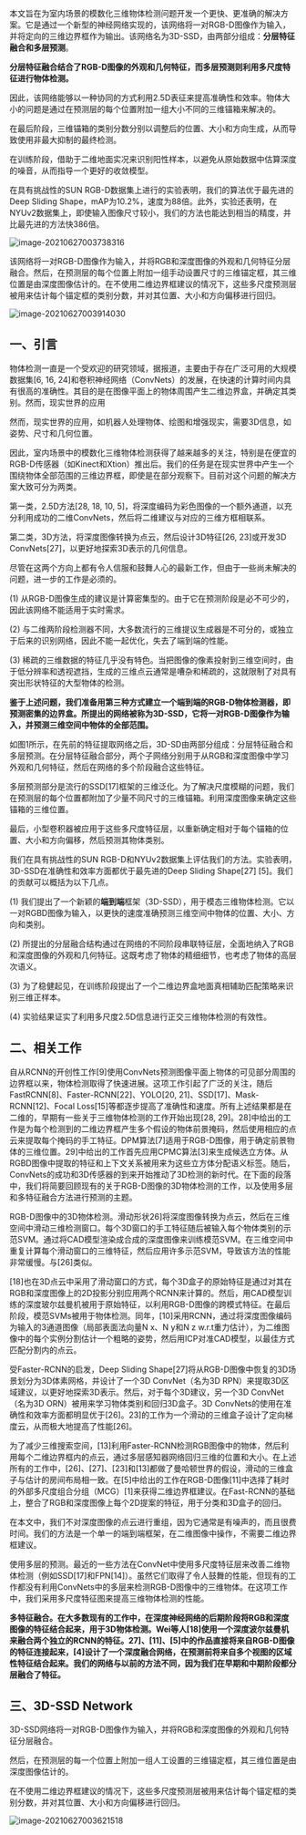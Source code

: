 本文旨在为室内场景的模数化三维物体检测问题开发一个更快、更准确的解决方案。它是通过一个新型的神经网络实现的，该网络将一对RGB-D图像作为输入，并将定向的三维边界框作为输出。该网络名为3D-SSD，由两部分组成：**分层特征融合和多层预测**。

**分层特征融合结合了RGB-D图像的外观和几何特征，而多层预测则利用多尺度特征进行物体检测。**

因此，该网络能够以一种协同的方式利用2.5D表征来提高准确性和效率。物体大小的问题是通过在预测层的每个位置附加一组大小不同的三维锚箱来解决的。

在最后阶段，三维锚箱的类别分数分别以调整后的位置、大小和方向生成，从而导致使用非最大抑制的最终检测。

在训练阶段，借助于二维地面实况来识别阳性样本，以避免从原始数据中估算深度的噪音，从而指导一个更好的收敛模型。

在具有挑战性的SUN RGB-D数据集上进行的实验表明，我们的算法优于最先进的Deep Sliding Shape，mAP为10.2%，速度为88倍。此外，实验还表明，在NYUv2数据集上，即使输入图像尺寸较小，我们的方法也能达到相当的精度，并比最先进的方法快386倍。

![image-20210627003738316](https://oj84-1259326782.cos.ap-chengdu.myqcloud.com/uPic/2021/06_27_06_27_image-20210627003738316.png)

该网络将一对RGB-D图像作为输入，并将RGB和深度图像的外观和几何特征分层融合。然后，在预测层的每个位置上附加一组手动设置尺寸的三维锚定框，其三维位置是由深度图像估计的。在不使用二维边界框建议的情况下，这些多尺度预测层被用来估计每个锚定框的类别分数，并对其位置、大小和方向偏移进行回归。

![image-20210627003914030](https://oj84-1259326782.cos.ap-chengdu.myqcloud.com/uPic/2021/06_27_06_27_image-20210627003914030.png)

## 一、引言

物体检测一直是一个受欢迎的研究领域，据报道，主要由于存在广泛可用的大规模数据集[6, 16, 24]和卷积神经网络（ConvNets）的发展，在快速的计算时间内具有很高的准确性。其目的是在图像平面上的物体周围产生二维边界盒，并确定其类别。然而，现实世界的应用

然而，现实世界的应用，如机器人处理物体、绘图和增强现实，需要3D信息，如姿势、尺寸和几何位置。

因此，室内场景中的模数化三维物体检测获得了越来越多的关注，特别是在便宜的RGB-D传感器（如Kinect和Xtion）推出后。我们的任务是在现实世界中产生一个围绕物体全部范围的三维边界框，即使是在部分观察下。目前对这个问题的解决方案大致可分为两类。

第一类，2.5D方法[28, 18, 10, 5]，将深度编码为彩色图像的一个额外通道，以充分利用成功的二维ConvNets，然后将二维建议与对应的三维方框相联系。

第二类，3D方法，将深度图像转换为点云，然后设计3D特征[26, 23]或开发3D ConvNets[27]，以更好地探索3D表示的几何信息。

尽管在这两个方向上都有令人信服和鼓舞人心的最新工作，但由于一些尚未解决的问题，进一步的工作是必须的。

(1) 从RGB-D图像生成的建议是计算密集型的。由于它在预测阶段是必不可少的，因此该网络不能适用于实时需求。

(2) 与二维两阶段检测器不同，大多数流行的三维提议生成器是不可分的，或独立于后来的识别网络，因此不能一起优化，失去了端到端的性能。

(3) 稀疏的三维数据的特征几乎没有特色。当把图像的像素投射到三维空间时，由于低分辨率和透视遮挡，生成的三维点云通常是嘈杂和稀疏的，这就限制了对具有突出形状特征的大型物体的检测。

**鉴于上述问题，我们准备用第三种方式建立一个端到端的RGB-D物体检测器，即预测密集的边界盒。所提出的网络被称为3D-SSD，它将一对RGB-D图像作为输入，并预测三维空间中物体的全部范围。**

如图1所示，在先前的特征提取网络之后，3D-SD由两部分组成：分层特征融合和多层预测。在分层特征融合部分，两个子网络分别用于从RGB和深度图像中学习外观和几何特征，然后在网络的多个阶段融合这些特征。

多层预测部分是流行的SSD[17]框架的三维泛化。为了解决尺度模糊的问题，我们在预测层的每个位置都附加了少量不同尺寸的三维锚箱。利用深度图像来确定这些锚箱的三维位置。

最后，小型卷积器被应用于这些多尺度特征层，以重新确定相对于每个锚箱的位置、大小和方向偏移，然后预测其物体类别。

我们在具有挑战性的SUN RGB-D和NYUv2数据集上评估我们的方法。实验表明，3D-SSD在准确性和效率方面都优于最先进的Deep Sliding Shape[27] [5]。我们的贡献可以概括为以下几点。

(1) 我们提出了一个新颖的**端到端**框架（3D-SSD），用于模态三维物体检测。它以一对RGBD图像为输入，以更快的速度准确预测三维空间中物体的位置、大小、方向和类别。

(2) 所提出的分层融合结构通过在网络的不同阶段串联特征层，全面地纳入了RGB和深度图像的外观和几何特征。这既考虑了物体的精细细节，也考虑了物体的高层次语义。

(3) 为了稳健起见，在训练阶段提出了一个二维边界盒地面真相辅助匹配策略来识别三维正样本。

(4) 实验结果证实了利用多尺度2.5D信息进行正交三维物体检测的有效性。

## 二、相关工作

自从RCNN的开创性工作[9]使用ConvNets预测图像平面上物体的可见部分周围的边界框以来，物体检测取得了快速进展。这项工作引起了广泛的关注，随后FastRCNN[8]、Faster-RCNN[22]、YOLO[20, 21]、SSD[17]、Mask-RCNN[12]、Focal Loss[15]等都逐步提高了准确性和速度。所有上述结果都是在二维的，早期有一些关于三维物体检测的工作开始出现[28, 29]。28]中给出的工作是为每个检测到的二维边界框产生多个假设的物体前景掩码，然后使用相应的点云来提取每个掩码的手工特征。DPM算法[7]适用于RGB-D图像，用于确定前景物体的三维位置。29]中给出的工作首先应用CPMC算法[3]来生成候选立方体。从RGBD图像中提取的特征和上下文关系被用来为这些立方体分配语义标签。随后，ConvNets的成功和3D传感器的到来开始推动了3D检测的新时代。在下面的段落中，我们将简要回顾现有的关于RGB-D图像的3D物体检测的工作，以及使用多层和多特征融合方法进行预测的主题。

RGB-D图像中的3D物体检测。滑动形状26]将深度图像转换为点云，然后在三维空间中滑动三维检测窗口。每个3D窗口的手工特征随后被输入每个物体类别的示范SVM。通过将CAD模型渲染成合成的深度图像来训练模范SVM。在三维空间中重复计算每个滑动窗口的三维特征，然后应用许多示范SVM，导致该方法的性能非常缓慢。与[26]类似。

[18]也在3D点云中采用了滑动窗口的方式，每个3D盒子的原始特征是通过对其在RGB和深度图像上的2D投影分别应用两个RCNN来计算的。然后，用CAD模型训练的深度玻尔兹曼机被用于原始特征，以利用RGB-D图像的跨模式特征。在最后阶段，模范SVMs被用于物体检测。同年，[10]采用RCNN，通过将深度图像编码为输入的3通道图像（局部表面法向量N x、N y和N z w.r.t重力估计），为二维图像中的每个实例分割估计一个粗略的姿势，然后用ICP对准CAD模型，以最佳方式匹配分割内的点云。

受Faster-RCNN的启发，Deep Sliding Shape[27]将从RGB-D图像中恢复的3D场景划分为3D体素网格，并设计了一个3D ConvNet（名为3D RPN）来提取3D区域建议，以更好地探索3D表示。然后，对于每个3D建议，另一个3D ConvNet（名为3D ORN）被用来学习物体类别和回归3D盒子。3D ConvNets的使用在准确性和效率方面都明显优于[26]。23]的工作为一个滑动的三维盒子设计了定向梯度云，从而极大地提高了性能[26]。

为了减少三维搜索空间，[13]利用Faster-RCNN检测RGB图像中的物体，然后利用每个二维边界框内的点云，通过多层感知器网络回归三维的位置和大小。在上述所有的工作中，[26]、[27]、[23]和[13]都做了曼哈顿世界的假设，滑动的三维盒子与估计的房间布局相一致。在[5]中给出的工作在RGB-D图像[11]中选择了耗时的外部多尺度组合分组（MCG）[1]来获得二维边界框建议。在Fast-RCNN的基础上，整合了RGB和深度图像上每个2D提案的特征，用于分类和3D盒子的回归。

在本文中，我们不对深度图像的点云进行重组，因为它通常是有噪声的，而且很费时间。我们的方法是一个单一的端到端框架，在二维图像中操作，不需要二维边界框建议。

使用多层的预测。最近的一些方法在ConvNet中使用多尺度特征层来改善二维物体检测（例如SSD[17]和FPN[14]）。虽然它们取得了令人鼓舞的性能，但现有的工作都没有利用ConvNets中的多层来检测RGB-D图像中的三维物体。在这项工作中，我们采用多尺度特征图来提高三维物体检测的性能。

**多特征融合。在大多数现有的工作中，在深度神经网络的后期阶段将RGB和深度图像的特征结合起来，用于3D物体检测。Wei等人[18]使用一个深度波尔兹曼机来融合两个独立的RCNN的特征。27]、[11]、[5]中的作品直接将来自RGB-D图像的特征连接起来，[4]设计了一个深度融合网络，在预测前将来自多个视图的区域性特征结合起来。我们的网络与以前的方法不同，因为我们在早期和中期阶段都分层融合了特征。**

## 三、3D-SSD Network

3D-SSD网络将一对RGB-D图像作为输入，并将RGB和深度图像的外观和几何特征分层融合。

然后，在预测层的每一个位置上附加一组人工设置的三维锚定框，其三维位置是由深度图像估计的。

在不使用二维边界框建议的情况下，这些多尺度预测层被用来估计每个锚定框的类别分数，并对其位置、大小和方向偏移进行回归。

![image-20210627003621518](https://oj84-1259326782.cos.ap-chengdu.myqcloud.com/uPic/2021/06_27_06_27_image-20210627003621518.png)